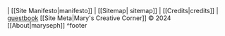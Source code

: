 | [[Site Manifesto|manifesto]] | [[Sitemap| sitemap]] | [[Credits|credits]] | [guestbook](https://maryseph.atabook.org/) 
[[Site Meta|Mary's Creative Corner]] © 2024 [[About|maryseph]] ^footer